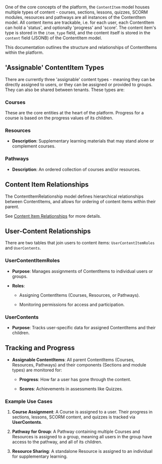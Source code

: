 One of the core concepts of the platform, the `ContentItem` model houses multiple types of content - courses, sections, lessons, quizzes, SCORM modules, resources and pathways are all instances of the ContentItem model. All content items are trackable, i.e. for each user, each ContentItem can hold a 'status', and optionally 'progress' and 'score'. The content item's type is stored in the `item_type` field, and the content itself is stored in the `content` field (JSONB) of the ContentItem model.

This documentation outlines the structure and relationships of ContentItems within the platform.

'Assignable' ContentItem Types
-----------------
There are currently three 'assignable' content types - meaning they can be directly assigned to users, or they can be assigned or provided to groups. They can also be shared between tenants. These types are:

### Courses

These are the core entities at the heart of the platform. Progress for a course is based on the progress values of its children.

### Resources

*   **Description**: Supplementary learning materials that may stand alone or complement courses.

### Pathways

*   **Description**: An ordered collection of courses and/or resources.
       
Content Item Relationships
-------------

The ContentItemRelationship model defines hierarchical relationships between ContentItems, and allows for ordering of content items within their parent.

See [Content Item Relationships](https://github.com/eLearning-Plus/MemberHub/wiki/Content-Item-Relationships) for more details.

User-Content Relationships
----------------

There are two tables that join users to content items: `UserContentItemRoles` and `UserContents`.

### UserContentItemRoles

*   **Purpose**: Manages assignments of ContentItems to individual users or groups.
    
*   **Roles**:
    
    *   Assigning ContentItems (Courses, Resources, or Pathways).
        
    *   Monitoring permissions for access and participation.
        

### UserContents

*   **Purpose**: Tracks user-specific data for assigned ContentItems and their children.
       

Tracking and Progress
---------------------

*   **Assignable ContentItems**: All parent ContentItems (Courses, Resources, Pathways) and their components (Sections and module types) are monitored for:
    
    *   **Progress**: How far a user has gone through the content.
        
    *   **Scores**: Achievements in assessments like Quizzes.
        

### Example Use Cases

1.  **Course Assignment**: A Course is assigned to a user. Their progress in sections, lessons, SCORM content, and quizzes is tracked via **UserContents**.
    
2.  **Pathway for Group**: A Pathway containing multiple Courses and Resources is assigned to a group, meaning all users in the group have access to the pathway, and all of its children.
    
3.  **Resource Sharing**: A standalone Resource is assigned to an individual for supplementary learning.